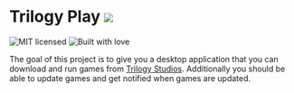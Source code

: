 # Trilogy Play [![](https://nuts.itch.zone/badge)](https://github.com/itchio/itch/releases/latest)

![MIT licensed](https://img.shields.io/badge/license-MIT-brightgreen.svg)
![Built with love](https://img.shields.io/badge/built%20with-%E2%9D%A4-FF8080.svg)

The goal of this project is to give you a desktop application that you can download and run games from [Trilogy Studios](http://trilogystudios.com).
Additionally you should be able to update games and get notified when games are updated.
